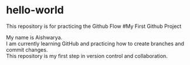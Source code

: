 # hello-world
This repository is for practicing the Github Flow
#My First Github Project

My name is Aishwarya.  
I am currently learning GitHub and practicing how to create branches and commit changes.  
This repository is my first step in version control and collaboration.

